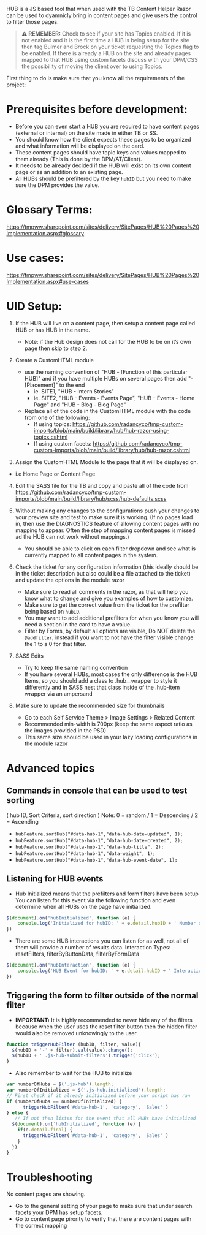 HUB is a JS based tool that when used with the TB Content Helper Razor can be used to dyamnicly bring in content pages and give users the control to filter those pages.

> **⚠ REMEMBER:** Check to see if your site has Topics enabled. If it is not enabled and it is the first time a HUB is being setup for the site then tag Bulmer and Brock on your ticket requesting the Topics flag to be enabled. If there is already a HUB on the site and already pages mapped to that HUB using custom facets discuss with your DPM/CSS the possibility of moving the client over to using Topics.

First thing to do is make sure that you know all the requirements of the project:

# Prerequisites before development:
* Before you can even start a HUB you are required to have content pages (external or internal) on the site made in either TB or SS.​​​
* You should know how the client expects these pages to be organized and what information will be displayed on the card.
* These content pages should have topic keys and values mapped to them already (This is done by the DPM/AT/Client).
* It needs to be already decided if the HUB will exist on its own content page or as an addition to an existing page.
* All HUBs should be prefiltered by the key `hubID` ​but you need to make sure the DPM provides the value.


# Glossary Terms:
https://tmpww.sharepoint.com/sites/delivery/SitePages/HUB%20Pages%20Implementation.aspx#glossary

# Use cases:
https://tmpww.sharepoint.com/sites/delivery/SitePages/HUB%20Pages%20Implementation.aspx#use-cases

# UID Setup:
1. If the HUB will live on a content page, then setup a content page called HUB or has HUB in the name.
   * Note: if the Hub design does not call for the HUB to be on it’s own page then skip to step 2.

2. Create a CustomHTML module
   * use the naming convention of "HUB - [Function of this particular HUB]" and if you have multiple HUBs on several pages then add "- [Placement]" to the end
     * ie. SITE1, "HUB - Intern Stories"
     * ie. SITE2, "HUB - Events - Events Page", "HUB - Events - Home Page" and "HUB - Blog - Blog Page"
   * Replace all of the code in the CustomHTML module with the code from one of the following:
      * If using topics: https://github.com/radancyco/tmp-custom-imports/blob/main/build/library/hub/hub-razor-using-topics.cshtml
      * If using custom facets: https://github.com/radancyco/tmp-custom-imports/blob/main/build/library/hub/hub-razor.cshtml

3. Assign the CustomHTML Module to the page that it will be displayed on.
  * i.e Home Page or Content Page

4. Edit the SASS file for the TB and copy and paste all of the code from https://github.com/radancyco/tmp-custom-imports/blob/main/build/library/hub/scss/hub-defaults.scss

5. Without making any changes to the configurations push your changes to your preview site and test to make sure it is working. (If no pages load in, then use the DIAGNOSTICS feature of allowing content pages with no mapping to appear. Often the step of mapping content pages is missed ad the HUB can not work without mappings.)
   * You should be able to click on each filter dropdown and see what is currently mapped to all content pages in the system.

6. Check the ticket for any configuration information (this ideally should be in the ticket description but also could be a file attached to the ticket) and update the options in the module razor
   * Make sure to read all comments in the razor, as that will help you know what to change and give you examples of how to customize.
   * Make sure to get the correct value from the ticket for the prefilter being based on `hubID`.
   * You may want to add additional prefilters for when you know you will need a section in the card to have a value.
   * Filter by Forms, by default all options are visible, Do NOT delete the `@addfilter`, instead if you want to not have the filter visible change the 1 to a 0 for that filter.

7. SASS Edits
   * Try to keep the same naming convention
   * If you have several HUBs, most cases the only difference is the HUB Items, so you should add a class to .hub__wrapper to style it differently and in SASS nest that class inside of the .hub-item wrapper via an ampersand

8. Make sure to update the recommended size for thumbnails
   * Go to each Self Service Theme > Image Settings > Related Content
   * Recommended min-width is 700px (keep the same aspect ratio as the images provided in the PSD)
   * This same size should be used in your lazy loading configurations in the module razor

# Advanced topics
## Commands in console that can be used to test sorting
( hub ID, Sort Criteria, sort direction ) Note: 0 = random / 1 = Descending / 2 = Ascending

* `hubFeature.sortHub("#data-hub-1","data-hub-date-updated", 1);`
* `hubFeature.sortHub("#data-hub-1","data-hub-date-created", 2);`
* `hubFeature.sortHub("#data-hub-1","data-hub-title", 2);`
* `hubFeature.sortHub("#data-hub-1","data-weight", 1);`
* `hubFeature.sortHub("#data-hub-1","data-hub-event-date", 1);`

## Listening for HUB events
* Hub Initialized means that the prefilters and form filters have been setup
   You can listen for this event via the following function and even determine when all HUBs on the page have initialized.
``` javascript
$(document).on('hubInitialized', function (e) {
    console.log('Initialized for hubID: ' + e.detail.hubID + ' Number of HUBs to initialize: ' + e.detail.index + ' All HUBs initialized: ' + e.detail.final)
})
```

* There are some HUB interactions you can listen for as well, not all of them will provide a number of results data.
   Interaction Types: resetFilters, filterByButtonData, filterByFormData
``` javascript
$(document).on('hubInteraction', function (e) {
    console.log('HUB Event for hubID: ' + e.detail.hubID + ' Interaction Type: ' + e.detail.interactionType + ' Number of Results: ' + e.detail.numberOfResults )
})
```

## Triggering the form to filter outside of the normal filter
   * **IMPORTANT:** It is highly recommended to never hide any of the filters because when the user uses the reset filter button then the hidden filter would also be removed unknowingly to the user.
``` javascript
function triggerHubFilter (hubID, filter, value){
  $(hubID + '-' + filter).val(value).change();
  $(hubID + ' .js-hub-submit-filters').trigger('click');
}
```

* Also remember to wait for the HUB to initialize

``` javascript
var numberOfHubs = $('.js-hub').length;
var numberOfInitialized = $('.js-hub.initialized').length;
// First check if it already initialized before your script has ran
if (numberOfHubs == numberOfInitialized) {
      triggerHubFilter('#data-hub-1', 'category', 'Sales' )
} else {
   // If not then listen for the event that all HUBs have initialized
  $(document).on('hubInitialized', function (e) {
    if(e.detail.final) {
      triggerHubFilter('#data-hub-1', 'category', 'Sales' )
    }
  })
}

```

# Troubleshooting
No content pages are showing.
* Go to the general setting of your page to make sure that under search facets your DPM has setup facets.
* Go to content page pirority to verify that there are content pages with the correct mapping 
